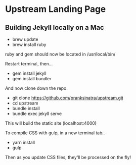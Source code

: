 # Upstream Landing Page

## Building Jekyll locally on a Mac

- brew update
- brew install ruby

ruby and gem should now be located in /usr/local/bin/

Restart terminal, then...

- gem install jekyll
- gem install bundler

And now clone down the repo.

- git clone https://github.com/pranksinatra/upstream.git
- cd upstream
- bundle install
- bundle exec jekyll serve

This will build the static site (localhost:4000)

To compile CSS with gulp, in a new terminal tab..

- yarn install
- gulp

Then as you update CSS files, they'll be processed on the fly!

